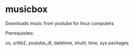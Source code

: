 # musicbox
Downloads music from youtube for linux computers

Prerequisites:

os, urllib2, youtube_dl, datetime, shutil, time, sys packages

